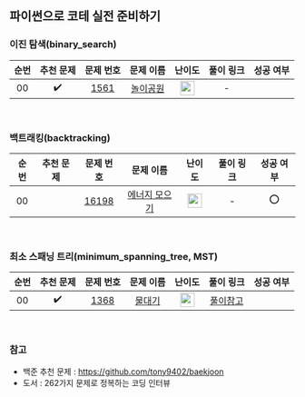 ## 파이썬으로 코테 실전 준비하기
### 이진 탐색(binary_search)
|          순번          |        추천 문제         |        문제 번호         |        문제 이름         |         난이도          |        풀이 링크         |        성공 여부        |
| :-----: | :-----: | :-----: | :-----: | :-----: | :-----: | :-----: |
| 00 |  :heavy_check_mark:  | <a href="https://www.acmicpc.net/problem/1561" target="_blank">1561</a> | <a href="https://www.acmicpc.net/problem/1561" target="_blank">놀이공원</a> | <img height="25px" width="25px" src="https://static.solved.ac/tier_small/14.svg"/> |  -  |  |  

<br>

### 백트래킹(backtracking)
|          순번          |        추천 문제         |        문제 번호         |        문제 이름         |         난이도          |        풀이 링크         |        성공 여부        |
| :-----: | :-----: | :-----: | :-----: | :-----: | :-----: | :-----: |
| 00 |   | <a href="https://www.acmicpc.net/problem/16198" target="_blank">16198</a> | <a href="https://www.acmicpc.net/problem/16198" target="_blank">에너지 모으기</a> | <img height="25px" width="25px" src="https://static.solved.ac/tier_small/10.svg"/> |  -  |  :o: |  

<br>

### 최소 스패닝 트리(minimum_spanning_tree, MST)
|          순번          |        추천 문제         |        문제 번호         |        문제 이름         |         난이도          |        풀이 링크         |        성공 여부        |
| :-----: | :-----: | :-----: | :-----: | :-----: | :-----: | :-----: |
| 00 | :heavy_check_mark: | <a href="https://www.acmicpc.net/problem/1368" target="_blank">1368</a> | <a href="https://www.acmicpc.net/problem/1368" target="_blank">물대기</a> | <img height="25px" width="25px" src="https://static.solved.ac/tier_small/14.svg"/> |  <a href="https://welog.tistory.com/280" target="_blank">풀이참고</a>  |   |  


<br>

### 참고

- 백준 추천 문제 : https://github.com/tony9402/baekjoon
- 도서 : 262가지 문제로 정복하는 코딩 인터뷰
